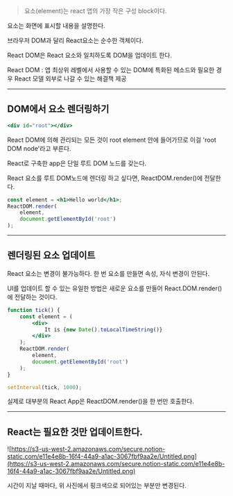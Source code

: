 > 요소(element)는 react 앱의 가장 작은 구성 block이다.

요소는 화면에 표시할 내용을 설명한다.

브라우저 DOM과 달리 React요소는 순수한 객체이다.

React DOM은 React 요소와 일치하도록 DOM을 업데이트 한다.

React DOM : 앱 최상위 레벨에서 사용할 수 있는 DOM에 특화된 메소드와 필요한 경우 React 모델 외부로 나갈 수 있는 해결책 제공

---

## DOM에서 요소 렌더링하기

```jsx
<div id="root"></div>
```

React DOM에 의해 관리되는 모든 것이 root element  안에 들어가므로 이걸 'root DOM node'라고 부른다.

React로 구축한 app은 단일 루트 DOM 노드를 갖는다.

React 요소를 루트 DOM노드에 렌더링 하고 싶다면, ReactDOM.render()에 전달한다.

```jsx
const element = <h1>Hello world</h1>;
ReactDOM.render(
	element,
	document.getElementById('root')
);
```

---

## 렌더링된 요소 업데이트

React 요소는 변경이 불가능하다. 한 번 요소를 만들면 속성, 자식 변경이 안된다.

UI를 업데이트 할 수 있는 유일한 방법은 새로운 요소를 만들어 React.DOM.render()에 전달하는 것이다.

```jsx
function tick() {
	const element = (
		<div>
			It is {new Date().toLocalTimeString()}
		</div>
	);
	ReactDOM.render(
		element,
		document.getElementById('root')
	);
}

setInterval(tick, 1000);
```

실제로 대부분의 React App은 ReactDOM.render()을 한 번만 호출한다.

---

## React는 필요한 것만 업데이트한다.

![https://s3-us-west-2.amazonaws.com/secure.notion-static.com/e11e4e8b-16f4-44a9-a1ac-3067fbf9aa2e/Untitled.png](https://s3-us-west-2.amazonaws.com/secure.notion-static.com/e11e4e8b-16f4-44a9-a1ac-3067fbf9aa2e/Untitled.png)

시간이 지날 때마다, 위 사진에서 핑크색으로 되어있는 부분만 변경된다.